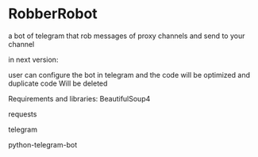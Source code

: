 # RobberRobot
a bot of telegram that rob messages of proxy channels and send to your channel
 
 

in next version:

user can configure the bot in telegram and the code will be optimized and duplicate code Will be deleted


 

Requirements and libraries:
BeautifulSoup4

requests

telegram

python-telegram-bot
